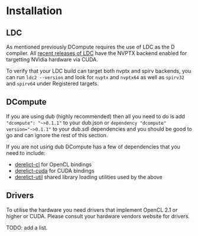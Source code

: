 Installation
============

LDC
---

As mentioned previously DCompute requires the use of LDC as the D compiler.
All [recent releases of LDC](https://github.com/ldc-developers/ldc/releases)
have the NVPTX backend enabled for targetting NVidia hardware via CUDA.

To verify that your LDC build can target both nvptx and spirv backends, you
can run `ldc2 --version` and look for `nvptx` and `nvptx64` as well as
`spirv32` and `spirv64` under Registered targets.

DCompute
--------

If you are using dub (highly recommended) then all you need to do is add 
`"dcompute": "~>0.1.1"` to your dub.json or 
`dependency "dcompute" version="~>0.1.1"` to your dub.sdl 
dependencies and you should be good to go and can ignore the rest of this section.

If you are not using dub DCompute has a few of dependencies that you need to 
include:

* [derelict-cl](https://github.com/DerelictOrg/DerelictCL) for OpenCL bindings
* [derelict-cuda](https://github.com/DerelictOrg/DerelictCUDA) for CUDA bindings
* [derelict-util](https://github.com/DerelictOrg/DerelictUtil) shared library loading utilities used by the above

Drivers
-------

To utilise the hardware you need drivers that implement OpenCL 2.1 or higher or CUDA.
Please consult your hardware vendors website for drivers.

TODO: add a list.

